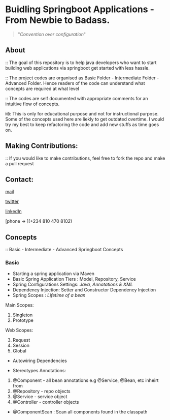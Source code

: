 # Buidling Springboot Applications - From Newbie to Badass.

> "_Convention over configuration_"


## About

:: The goal of this repository is to help java developers who want to start building web applications via springboot get started with less hassle.

:: The project codes are organised as Basic Folder - Intermediate Folder - Advanced Folder. Hence readers of the code can understand what concepts are required at what level

:: The codes are self documented with appropriate comments for an intuitive flow of concepts. 

`NB`: This is only for educational purpose and not for instructional purpose. Some of the concepts used here are liekly to get outdated overtime. I would try my best to keep refactoring the code and add new stuffs as time goes on.

## Making Contributions:
:: If you would like to make contributions, feel free to fork the repo and make a pull request

## Contact:
[mail](patrickojunde@gmail.com)

[twitter](https://twitter.com/patrickojunde)

[linkedIn](https://www.linkedin.com/in/patrickojunde/)

[phone -> ](+234 810 470 8102)



## Concepts

:: Basic - Intermediate - Advanced Springboot Concepts

### Basic
 - Starting a spring application via Maven 
 - Basic Spring Application Tiers : Model, Repository, Service
 - Spring Configurations Settings: _Java, Annotations & XML_
 - Dependency Injection: Setter and Constructor Dependency Injection
 - Spring Scopes : _Lifetime of  a bean_
 
 
 Main Scopes:
 
  1. Singleton
  2. Prototype
  
  Web Scopes:
  
  3. Request
  4. Session
  5. Global
  
 - Autowiring Dependencies 
 
 - Stereotypes Annotations:
  1. @Component - all bean annotations e.g @Service, @Bean, etc inheirt from
  2. @Repository - repo objects
  3. @Service - service object
  4. @Controller - controller objects
  
 - @ComponentScan : Scan all components found in the classpath
